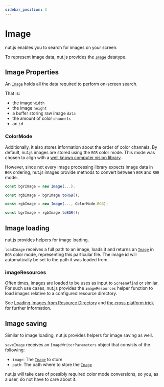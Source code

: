 ```yaml
---
sidebar_position: 3
---
```


# Image

nut.js enables you to search for images on your screen.

To represent image data, nut.js provides the [`Image`](https://nut-tree.github.io/apidoc/classes/image_class.Image.html) datatype.

## Image Properties

An [`Image`](https://nut-tree.github.io/apidoc/classes/image_class.Image.html) holds all the data required to perform on-screen search.

That is:

- the image `width`
- the image `height`
- a buffer storing raw image `data`
- the amount of color `channels`
- an `id`

### ColorMode

Additionally, it also stores information about the order of color channels.
By default, nut.js images are stored using the `BGR` color mode.
This mode was chosen to align with a [well known computer vision library](https://docs.opencv.org/4.5.4/d4/da8/group__imgcodecs.html#ga288b8b3da0892bd651fce07b3bbd3a56).

However, since not every image processing library expects image data in `BGR` ordering, nut.js images provide methods to convert between `BGR` and `RGB` mode.

```js
const bgrImage = new Image(...);

const rgbImage = bgrImage.toRGB();
```

```js
const rgbImage = new Image(..., ColorMode.RGB);

const bgrImage = rgbImage.toBGR();
```

## Image loading

nut.js provides helpers for image loading.

`loadImage` receives a full path to an image, loads it and returns an [`Image`](https://nut-tree.github.io/apidoc/classes/image_class.Image.html) in `BGR` color mode, representing this particular file.
The image id will automatically be set to the path it was loaded from.

### imageResources

Often times, images are loaded to be uses as input to `Screen#find` or similar.
For such use cases, nut.js provides the `imageResources` helper function to load images relative to a configured resource directory.

See [Loading Images from Resource Directory](../tutorial-screen/template-images.md#loading-images-from-resource-directory) and [the cross platform trick](../tutorial-screen/find.md#the-cross-platform-trick) for further information.

## Image saving

Similar to image loading, nut.js provides helpers for image saving as well.

`saveImage` receives an `ImageWriterParameters` object that consists of the following:

- `image`: The [`Image`](https://nut-tree.github.io/apidoc/classes/image_class.Image.html) to store
- `path`: The path where to store the [`Image`](https://nut-tree.github.io/apidoc/classes/image_class.Image.html)

nut.js will take care of possibly required color mode conversions, so you, as a user, do not have to care about it.
